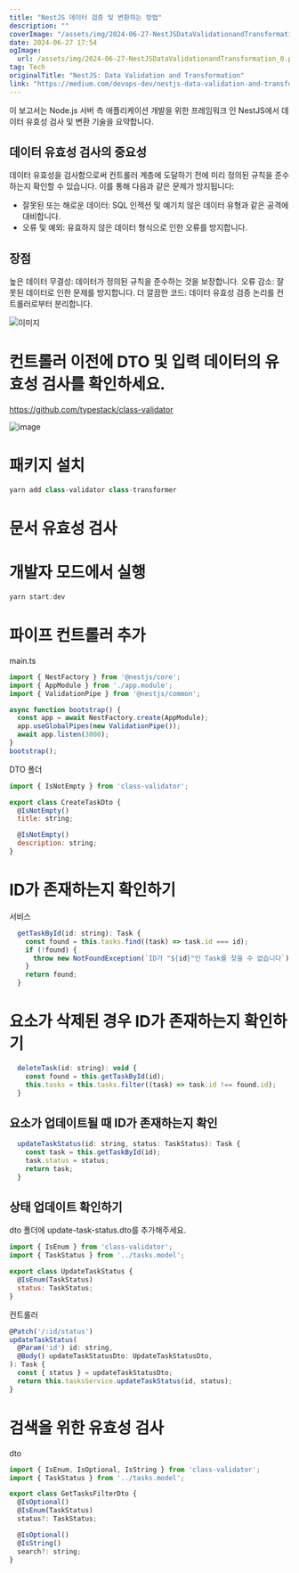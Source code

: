 ```yaml
---
title: "NestJS 데이터 검증 및 변환하는 방법"
description: ""
coverImage: "/assets/img/2024-06-27-NestJSDataValidationandTransformation_0.png"
date: 2024-06-27 17:54
ogImage: 
  url: /assets/img/2024-06-27-NestJSDataValidationandTransformation_0.png
tag: Tech
originalTitle: "NestJS: Data Validation and Transformation"
link: "https://medium.com/devops-dev/nestjs-data-validation-and-transformation-ce99115c760d"
---
```



이 보고서는 Node.js 서버 측 애플리케이션 개발을 위한 프레임워크 인 NestJS에서 데이터 유효성 검사 및 변환 기술을 요약합니다.

## 데이터 유효성 검사의 중요성

데이터 유효성을 검사함으로써 컨트롤러 계층에 도달하기 전에 미리 정의된 규칙을 준수하는지 확인할 수 있습니다. 이를 통해 다음과 같은 문제가 방지됩니다:

- 잘못된 또는 해로운 데이터: SQL 인젝션 및 예기치 않은 데이터 유형과 같은 공격에 대비합니다.
- 오류 및 예외: 유효하지 않은 데이터 형식으로 인한 오류를 방지합니다.

<div class="content-ad"></div>

## 장점

높은 데이터 무결성: 데이터가 정의된 규칙을 준수하는 것을 보장합니다.
오류 감소: 잘못된 데이터로 인한 문제를 방지합니다.
더 깔끔한 코드: 데이터 유효성 검증 논리를 컨트롤러로부터 분리합니다.

![이미지](/assets/img/2024-06-27-NestJSDataValidationandTransformation_0.png)

# 컨트롤러 이전에 DTO 및 입력 데이터의 유효성 검사를 확인하세요.

<div class="content-ad"></div>

https://github.com/typestack/class-validator

![image](/assets/img/2024-06-27-NestJSDataValidationandTransformation_1.png)

# 패키지 설치

```js
yarn add class-validator class-transformer
```

<div class="content-ad"></div>

# 문서 유효성 검사

# 개발자 모드에서 실행

```js
yarn start:dev
```

# 파이프 컨트롤러 추가

<div class="content-ad"></div>

main.ts

```js
import { NestFactory } from '@nestjs/core';
import { AppModule } from './app.module';
import { ValidationPipe } from '@nestjs/common';

async function bootstrap() {
  const app = await NestFactory.create(AppModule);
  app.useGlobalPipes(new ValidationPipe());
  await app.listen(3000);
}
bootstrap();
```

DTO 폴더

```js
import { IsNotEmpty } from 'class-validator';

export class CreateTaskDto {
  @IsNotEmpty()
  title: string;

  @IsNotEmpty()
  description: string;
}
```

<div class="content-ad"></div>

# ID가 존재하는지 확인하기

서비스

```js
  getTaskById(id: string): Task {
    const found = this.tasks.find((task) => task.id === id);
    if (!found) {
      throw new NotFoundException(`ID가 "${id}"인 Task를 찾을 수 없습니다`);
    }
    return found;
  }
```

# 요소가 삭제된 경우 ID가 존재하는지 확인하기

<div class="content-ad"></div>

```js
  deleteTask(id: string): void {
    const found = this.getTaskById(id);
    this.tasks = this.tasks.filter((task) => task.id !== found.id);
  }
```

## 요소가 업데이트될 때 ID가 존재하는지 확인

```js
  updateTaskStatus(id: string, status: TaskStatus): Task {
    const task = this.getTaskById(id);
    task.status = status;
    return task;
  }
```

## 상태 업데이트 확인하기


<div class="content-ad"></div>

dto 폴더에 update-task-status.dto를 추가해주세요.

```js
import { IsEnum } from 'class-validator';
import { TaskStatus } from '../tasks.model';

export class UpdateTaskStatus {
  @IsEnum(TaskStatus)
  status: TaskStatus;
}
```

컨트롤러

```js
@Patch('/:id/status')
updateTaskStatus(
  @Param('id') id: string,
  @Body() updateTaskStatusDto: UpdateTaskStatusDto,
): Task {
  const { status } = updateTaskStatusDto;
  return this.tasksService.updateTaskStatus(id, status);
}
```

<div class="content-ad"></div>

# 검색을 위한 유효성 검사

dto

```js
import { IsEnum, IsOptional, IsString } from 'class-validator';
import { TaskStatus } from '../tasks.model';

export class GetTasksFilterDto {
  @IsOptional()
  @IsEnum(TaskStatus)
  status?: TaskStatus;

  @IsOptional()
  @IsString()
  search?: string;
}
```